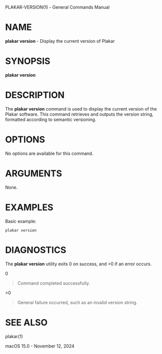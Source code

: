 PLAKAR-VERSION(1) - General Commands Manual

# NAME

**plakar version** - Display the current version of Plakar

# SYNOPSIS

**plakar version**

# DESCRIPTION

The
**plakar version**
command is used to display the current version of the Plakar software.
This command retrieves and outputs the version string, formatted
according to semantic versioning.

# OPTIONS

No options are available for this command.

# ARGUMENTS

None.

# EXAMPLES

Basic example:

	plakar version

# DIAGNOSTICS

The **plakar version** utility exits&#160;0 on success, and&#160;&gt;0 if an error occurs.

0

> Command completed successfully.

&gt;0

> General failure occurred, such as an invalid version string.

# SEE ALSO

plakar(1)

macOS 15.0 - November 12, 2024
